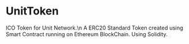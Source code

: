 # UnitToken
ICO Token for Unit Network.\n
A ERC20 Standard Token created using Smart Contract running on Ethereum BlockChain. Using Solidity.
